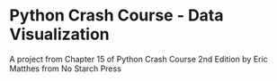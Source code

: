 # Python Crash Course - Data Visualization
A project from Chapter 15 of Python Crash Course 2nd Edition by Eric Matthes from No Starch Press
